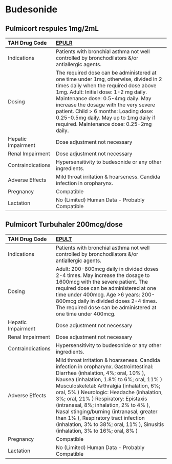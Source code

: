 # Budesonide

## Pulmicort respules 1mg/2mL

| TAH Drug Code      | [**EPULR**](https://www.tahsda.org.tw/drugs/hissearch.php?drug_code=EPULR)                                                                                                                                                                                                                                                                                                        |
|:-------------------|:----------------------------------------------------------------------------------------------------------------------------------------------------------------------------------------------------------------------------------------------------------------------------------------------------------------------------------------------------------------------------------|
| Indications        | Patients with bronchial asthma not well controlled by bronchodilators &/or antiallergic agents.                                                                                                                                                                                                                                                                                   |
| Dosing             | The required dose can be administered at one time under 1mg, otherwise, divided in 2 times daily when the required dose above 1mg. Adult: Initial dose: 1-2 mg daily. Maintenance dose: 0.5-4mg daily. May increase the dosage with the very severe patient. Child > 6 months: Loading dose: 0.25-0.5mg daily. May up to 1mg daily if required. Maintenance dose: 0.25-2mg daily. |
| Hepatic Impairment | Dose adjustment not necessary                                                                                                                                                                                                                                                                                                                                                     |
| Renal Impairment   | Dose adjustment not necessary                                                                                                                                                                                                                                                                                                                                                     |
| Contraindications  | Hypersensitivity to budesonide or any other ingredients.                                                                                                                                                                                                                                                                                                                          |
| Adverse Effects    | Mild throat irritation & hoarseness. Candida infection in oropharynx.                                                                                                                                                                                                                                                                                                             |
| Pregnancy          | Compatible                                                                                                                                                                                                                                                                                                                                                                        |
| Lactation          | No (Limited) Human Data - Probably Compatible                                                                                                                                                                                                                                                                                                                                     |

## Pulmicort Turbuhaler 200mcg/dose

| TAH Drug Code      | [**EPULT**](https://www.tahsda.org.tw/drugs/hissearch.php?drug_code=EPULT)                                                                                                                                                                                                                                                                                                                                                                                                                                                |
|:-------------------|:--------------------------------------------------------------------------------------------------------------------------------------------------------------------------------------------------------------------------------------------------------------------------------------------------------------------------------------------------------------------------------------------------------------------------------------------------------------------------------------------------------------------------|
| Indications        | Patients with bronchial asthma not well controlled by bronchodilators &/or antiallergic agents.                                                                                                                                                                                                                                                                                                                                                                                                                           |
| Dosing             | Adult: 200-800mcg daily in divided doses 2-4 times. May increase the dosage to 1600mcg with the severe patient. The required dose can be administered at one time under 400mcg. Age >6 years: 200-800mcg daily in divided doses 2-4 times. The required dose can be administered at one time under 400mcg.                                                                                                                                                                                                                |
| Hepatic Impairment | Dose adjustment not necessary                                                                                                                                                                                                                                                                                                                                                                                                                                                                                             |
| Renal Impairment   | Dose adjustment not necessary                                                                                                                                                                                                                                                                                                                                                                                                                                                                                             |
| Contraindications  | Hypersensitivity to budesonide or any other ingredients.                                                                                                                                                                                                                                                                                                                                                                                                                                                                  |
| Adverse Effects    | Mild throat irritation & hoarseness. Candida infection in oropharynx. Gastrointestinal: Diarrhea (inhalation, 4%; oral, 10% ), Nausea (inhalation, 1.8% to 6%; oral, 11% ) Musculoskeletal: Arthralgia (inhalation, 6%; oral, 5% ) Neurologic: Headache (inhalation, 3%; oral, 21% ) Respiratory: Epistaxis (intranasal, 8%; inhalation, 2% to 4% ), Nasal stinging/burning (intranasal, greater than 1% ), Respiratory tract infection (inhalation, 3% to 38%; oral, 11% ), Sinusitis (inhalation, 3% to 16%; oral, 8% ) |
| Pregnancy          | Compatible                                                                                                                                                                                                                                                                                                                                                                                                                                                                                                                |
| Lactation          | No (Limited) Human Data - Probably Compatible                                                                                                                                                                                                                                                                                                                                                                                                                                                                             |

